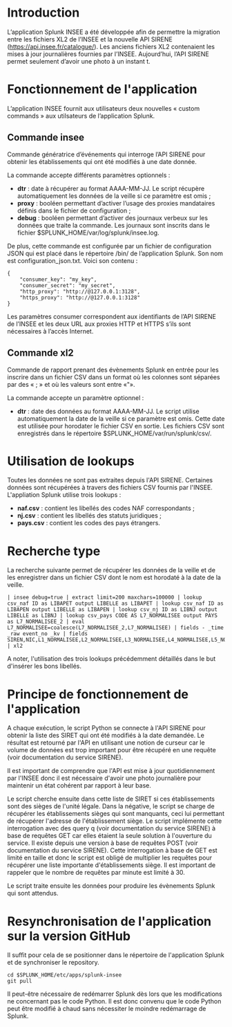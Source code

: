# Introduction
L’application Splunk INSEE a été développée afin de permettre la migration entre les fichiers XL2 de l’INSEE et la nouvelle API SIRENE (https://api.insee.fr/catalogue/).
Les anciens fichiers XL2 contenaient les mises à jour journalières fournies par l’INSEE. Aujourd’hui, l’API SIRENE permet seulement d’avoir une photo à un instant t.

# Fonctionnement de l'application
L’application INSEE fournit aux utilisateurs deux nouvelles « custom commands » aux utilsateurs de l’application Splunk.

## Commande insee
Commande génératrice d’événements qui interroge l’API SIRENE pour obtenir les établissements qui ont été modifiés à une date donnée.

La commande accepte différents paramètres optionnels :
- **dtr** : date à récupérer au format AAAA-MM-JJ. Le script récupère automatiquement les données de la veille si ce paramètre est omis ;
- **proxy** : booléen permettant d’activer l’usage des proxies mandataires définis dans le fichier de configuration ;
- **debug** : booléen permettant d’activer des journaux verbeux sur les données que traite la commande. Les journaux sont inscrits dans le fichier $SPLUNK_HOME/var/log/splunk/insee.log.

De plus, cette commande est configurée par un fichier de configuration JSON qui est placé dans le répertoire /bin/ de l’application Splunk. Son nom est configuration_json.txt. Voici son contenu :
```
{
    "consumer_key": "my_key",
    "consumer_secret": "my_secret",
    "http_proxy": "http://@127.0.0.1:3128",
    "https_proxy": "http://@127.0.0.1:3128"
}
```
Les paramètres consumer correspondent aux identifiants de l’API SIRENE de l’INSEE et les deux URL aux proxies HTTP et HTTPS s’ils sont nécessaires à l’accès Internet.

## Commande xl2
Commande de rapport prenant des évènements Splunk en entrée pour les inscrire dans un fichier CSV dans un format où les colonnes sont séparées par des « ; » et où les valeurs sont entre «"».

La commande accepte un paramètre optionnel :
- **dtr** : date des données au format AAAA-MM-JJ. Le script utilise automatiquement la date de la veille si ce paramètre est omis. Cette date est utilisée pour horodater le fichier CSV en sortie. Les fichiers CSV sont enregistrés dans le répertoire $SPLUNK_HOME/var/run/splunk/csv/.

# Utilisation de lookups
Toutes les données ne sont pas extraites depuis l'API SIRENE. Certaines données sont récupérées à travers des fichiers CSV fournis par l'INSEE. L'appliation Splunk utilise trois lookups :
- **naf.csv** : contient les libellés des codes NAF correspondants ;
- **nj.csv** :  contient les libellés des statuts juridiques ;
- **pays.csv** : contient les codes des pays étrangers.

# Recherche type
La recherche suivante permet de récupérer les données de la veille et de les enregistrer dans un fichier CSV dont le nom est horodaté à la date de la veille.
```
| insee debug=true | extract limit=200 maxchars=100000 | lookup csv_naf ID as LIBAPET output LIBELLE as LIBAPET | lookup csv_naf ID as LIBAPEN output LIBELLE as LIBAPEN | lookup csv_nj ID as LIBNJ output LIBELLE as LIBNJ | lookup csv_pays CODE AS L7_NORMALISEE output PAYS as L7_NORMALISEE_2 | eval L7_NORMALISEE=coalesce(L7_NORMALISEE_2,L7_NORMALISEE) | fields - _time _raw event_no _kv | fields SIREN,NIC,L1_NORMALISEE,L2_NORMALISEE,L3_NORMALISEE,L4_NORMALISEE,L5_NORMALISEE,L6_NORMALISEE,L7_NORMALISEE,L1_DECLAREE,L2_DECLAREE,L3_DECLAREE,L4_DECLAREE,L5_DECLAREE,L6_DECLAREE,L7_DECLAREE,NUMVOIE,INDREP,TYPVOIE,LIBVOIE,CODPOS,CEDEX,RPET,LIBREG,DEPET,ARRONET,CTONET,COMET,LIBCOM,DU,TU,UU,EPCI,TCD,ZEMET,SIEGE,ENSEIGNE,IND_PUBLIPO,DIFFCOM,AMINTRET,NATETAB,LIBNATETAB,APET700,LIBAPET,DAPET,TEFET,LIBTEFET,EFETCENT,DEFET,ORIGINE,DCRET,DDEBACT,ACTIVNAT,LIEUACT,ACTISURF,SAISONAT,MODET,PRODET,PRODPART,AUXILT,NOMEN_LONG,SIGLE,NOM,PRENOM,CIVILITE,RNA,NICSIEGE,RPEN,DEPCOMEN,ADR_MAIL,NJ,LIBNJ,APEN700,LIBAPEN,DAPEN,APRM,ESS,DATEESS,TEFEN,LIBTEFEN,EFENCENT,DEFEN,CATEGORIE,DCREN,AMINTREN,MONOACT,MODEN,PRODEN,ESAANN,TCA,ESAAPEN,ESASEC1N,ESASEC2N,ESASEC3N,ESASEC4N,VMAJ,VMAJ1,VMAJ2,VMAJ3,DATEMAJ,EVE,DATEVE,TYPCREH,DREACTET,DREACTEN,MADRESSE,MENSEIGNE,MAPET,MPRODET,MAUXILT,MNOMEN,MSIGLE,MNICSIEGE,MNJ,MAPEN,MPRODEN,SIRETPS,TEL | xl2
```
A noter, l'utilisation des trois lookups précédemment détaillés dans le but d'insérer les bons libellés.

# Principe de fonctionnement de l'application
A chaque exécution, le script Python se connecte à l'API SIRENE pour obtenir la liste des SIRET qui ont été modifiés à la date demandée.
Le résultat est retourné par l'API en utilisant une notion de curseur car le volume de données est trop important pour être récupéré en une requête (voir documentation du service SIRENE).


Il est important de comprendre que l'API est mise à jour quotidiennement par l'INSEE donc il est nécessaire d'avoir une photo journalière pour maintenir un état cohérent par rapport à leur base.

Le script cherche ensuite dans cette liste de SIRET si ces établissements sont des sièges de l'unité légale. Dans la négative, le script se charge de récupérer les établissements sièges qui sont manquants, ceci lui permettant de récupérer l'adresse de l'établissement siège.
Le script implémente cette interrogation avec des query q (voir documentation du service SIRENE) à base de requêtes GET car elles étaient la seule solution à l'ouverture du service. Il existe depuis une version à base de requêtes POST (voir documentation du service SIRENE).
Cette interrogation à base de GET est limité en taille et donc le script est obligé de multiplier les requêtes pour récupérer une liste importante d'établissements siège. Il est important de rappeler que le nombre de requêtes par minute est limité à 30.

Le script traite ensuite les données pour produire les évènements Splunk qui sont attendus.

# Resynchronisation de l'application sur la version GitHub
Il suffit pour cela de se positionner dans le répertoire de l'application Splunk et de synchroniser le repository.
```
cd $SPLUNK_HOME/etc/apps/splunk-insee
git pull
```

Il peut-être nécessaire de redémarrer Splunk dès lors que les modifications ne concernant pas le code Python. Il est donc convenu que le code Python peut être modifié à chaud sans nécessiter le moindre redémarrage de Splunk.

